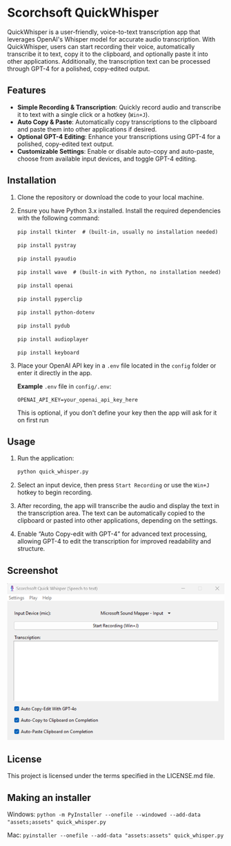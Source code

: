 # Scorchsoft QuickWhisper

QuickWhisper is a user-friendly, voice-to-text transcription app that leverages OpenAI's Whisper model for accurate audio transcription. With QuickWhisper, users can start recording their voice, automatically transcribe it to text, copy it to the clipboard, and optionally paste it into other applications. Additionally, the transcription text can be processed through GPT-4 for a polished, copy-edited output.

## Features

- **Simple Recording & Transcription**: Quickly record audio and transcribe it to text with a single click or a hotkey (`Win+J`).
- **Auto Copy & Paste**: Automatically copy transcriptions to the clipboard and paste them into other applications if desired.
- **Optional GPT-4 Editing**: Enhance your transcriptions using GPT-4 for a polished, copy-edited text output.
- **Customizable Settings**: Enable or disable auto-copy and auto-paste, choose from available input devices, and toggle GPT-4 editing.

## Installation

1. Clone the repository or download the code to your local machine.

2. Ensure you have Python 3.x installed. Install the required dependencies with the following command:

    `pip install tkinter  # (built-in, usually no installation needed)`

    `pip install pystray`

    `pip install pyaudio`

    `pip install wave  # (built-in with Python, no installation needed)`

    `pip install openai`

    `pip install pyperclip`

    `pip install python-dotenv`
    
    `pip install pydub`

    `pip install audioplayer`
    
    `pip install keyboard`


3. Place your OpenAI API key in a `.env` file located in the `config` folder or enter it directly in the app.

    **Example** `.env` file in `config/.env`:
    ```plaintext
    OPENAI_API_KEY=your_openai_api_key_here
    ```

    This is optional, if you don't define your key then the app will ask for it on first run

## Usage

1. Run the application:

    ```bash
    python quick_whisper.py
    ```

2. Select an input device, then press `Start Recording` or use the `Win+J` hotkey to begin recording.

3. After recording, the app will transcribe the audio and display the text in the transcription area. The text can be automatically copied to the clipboard or pasted into other applications, depending on the settings.

4. Enable “Auto Copy-edit with GPT-4” for advanced text processing, allowing GPT-4 to edit the transcription for improved readability and structure.

## Screenshot

![QuickWhisper Interface](assets/quick-whisper-v1-0-1.png)


## License

This project is licensed under the terms specified in the LICENSE.md file.

## Making an installer

Windows:
`python -m PyInstaller --onefile --windowed --add-data "assets;assets" quick_whisper.py`

Mac:
`pyinstaller --onefile --add-data "assets:assets" quick_whisper.py`


